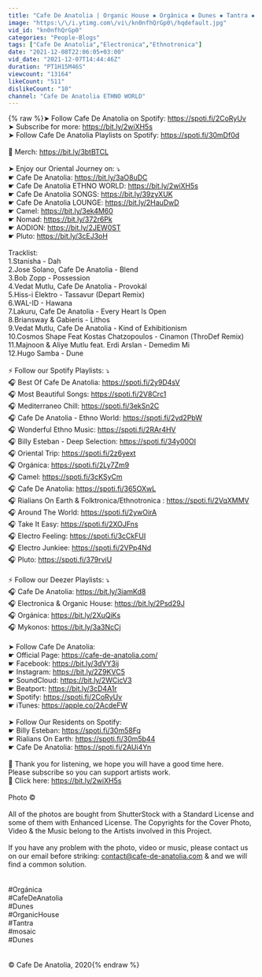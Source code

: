 ```yaml
---
title: "Cafe De Anatolia | Organic House ▪ Orgánica ▪ Dunes ▪ Tantra ▪ mosaic (2022 DJ Mix)"
image: "https:\/\/i.ytimg.com\/vi\/kn0nfhQrGp0\/hqdefault.jpg"
vid_id: "kn0nfhQrGp0"
categories: "People-Blogs"
tags: ["Cafe De Anatolia","Electronica","Ethnotronica"]
date: "2021-12-08T22:06:05+03:00"
vid_date: "2021-12-07T14:44:46Z"
duration: "PT1H15M46S"
viewcount: "13164"
likeCount: "511"
dislikeCount: "10"
channel: "Cafe De Anatolia ETHNO WORLD"
---
```

{% raw %}➤ Follow Cafe De Anatolia on Spotify: <a rel="nofollow" target="blank" href="https://spoti.fi/2CoRyUv">https://spoti.fi/2CoRyUv</a><br />➤ Subscribe for more: <a rel="nofollow" target="blank" href="https://bit.ly/2wiXH5s">https://bit.ly/2wiXH5s</a><br />➤ Follow Cafe De Anatolia Playlists on Spotify: <a rel="nofollow" target="blank" href="https://spoti.fi/30mDf0d">https://spoti.fi/30mDf0d</a><br /><br />🌴 Merch: <a rel="nofollow" target="blank" href="https://bit.ly/3btBTCL">https://bit.ly/3btBTCL</a><br /><br />➤ Enjoy our Oriental Journey on: ⤵<br />☛ Cafe De Anatolia: <a rel="nofollow" target="blank" href="https://bit.ly/3aO8uDC">https://bit.ly/3aO8uDC</a><br />☛ Cafe De Anatolia ETHNO WORLD: <a rel="nofollow" target="blank" href="https://bit.ly/2wiXH5s">https://bit.ly/2wiXH5s</a><br />☛ Cafe De Anatolia SONGS: <a rel="nofollow" target="blank" href="https://bit.ly/39zyXUK">https://bit.ly/39zyXUK</a><br />☛ Cafe De Anatolia LOUNGE: <a rel="nofollow" target="blank" href="https://bit.ly/2HauDwD">https://bit.ly/2HauDwD</a><br />☛ Camel: <a rel="nofollow" target="blank" href="https://bit.ly/3ek4M60">https://bit.ly/3ek4M60</a><br />☛ Nomad: <a rel="nofollow" target="blank" href="https://bit.ly/372r6Pk">https://bit.ly/372r6Pk</a><br />☛ AODION: <a rel="nofollow" target="blank" href="https://bit.ly/2JEW0ST">https://bit.ly/2JEW0ST</a> <br />☛ Pluto: <a rel="nofollow" target="blank" href="https://bit.ly/3cEJ3oH">https://bit.ly/3cEJ3oH</a><br /><br />Tracklist:<br />1.Stanisha - Dah<br />2.Jose Solano, Cafe De Anatolia - Blend <br />3.Bob Zopp - Possession<br />4.Vedat Mutlu, Cafe De Anatolia - Provokál <br />5.Hiss-i Elektro - Tassavur (Depart Remix)<br />6.WAL-ID - Hawana<br />7.Lakuru, Cafe De Anatolia - Every Heart Is Open<br />8.Briansway &amp; Gabieris - Lithos<br />9.Vedat Mutlu, Cafe De Anatolia - Kind of Exhibitionism<br />10.Cosmos Shape Feat Kostas Chatzopoulos - Cinamon (ThroDef Remix)<br />11.Majnoon &amp; Aliye Mutlu feat. Erdi Arslan - Demedim Mi<br />12.Hugo Samba - Dune<br /><br />⚡ Follow our Spotify Playlists: ⤵<br />🎧 Best Of Cafe De Anatolia: <a rel="nofollow" target="blank" href="https://spoti.fi/2y9D4sV">https://spoti.fi/2y9D4sV</a><br />🎧 Most Beautiful Songs: <a rel="nofollow" target="blank" href="https://spoti.fi/2V8Crc1">https://spoti.fi/2V8Crc1</a><br />🎧 Mediterraneo Chill: <a rel="nofollow" target="blank" href="https://spoti.fi/3ekSn2C">https://spoti.fi/3ekSn2C</a><br />🎧 Cafe De Anatolia - Ethno World: <a rel="nofollow" target="blank" href="https://spoti.fi/2yd2PbW">https://spoti.fi/2yd2PbW</a><br />🎧 Wonderful Ethno Music: <a rel="nofollow" target="blank" href="https://spoti.fi/2RAr4HV">https://spoti.fi/2RAr4HV</a> <br />🎧 Billy Esteban - Deep Selection: <a rel="nofollow" target="blank" href="https://spoti.fi/34y00OI">https://spoti.fi/34y00OI</a> <br />🎧 Oriental Trip: <a rel="nofollow" target="blank" href="https://spoti.fi/2z6yext">https://spoti.fi/2z6yext</a><br />🎧 Orgánica: <a rel="nofollow" target="blank" href="https://spoti.fi/2Ly7Zm9">https://spoti.fi/2Ly7Zm9</a><br />🎧 Camel: <a rel="nofollow" target="blank" href="https://spoti.fi/3cKSyCm">https://spoti.fi/3cKSyCm</a><br />🎧 Cafe De Anatolia: <a rel="nofollow" target="blank" href="https://spoti.fi/365OXwL">https://spoti.fi/365OXwL</a><br />🎧 Rialians On Earth &amp; Folktronica/Ethnotronica : <a rel="nofollow" target="blank" href="https://spoti.fi/2VqXMMV">https://spoti.fi/2VqXMMV</a><br />🎧 Around The World: <a rel="nofollow" target="blank" href="https://spoti.fi/2ywOirA">https://spoti.fi/2ywOirA</a><br />🎧 Take It Easy: <a rel="nofollow" target="blank" href="https://spoti.fi/2XOJFns">https://spoti.fi/2XOJFns</a><br />🎧 Electro Feeling: <a rel="nofollow" target="blank" href="https://spoti.fi/3cCkFUI">https://spoti.fi/3cCkFUI</a><br />🎧 Electro Junkiee: <a rel="nofollow" target="blank" href="https://spoti.fi/2VPp4Nd">https://spoti.fi/2VPp4Nd</a><br />🎧 Pluto: <a rel="nofollow" target="blank" href="https://spoti.fi/379rviU">https://spoti.fi/379rviU</a><br /><br />⚡ Follow our Deezer Playlists: ⤵<br />🎧 Cafe De Anatolia: <a rel="nofollow" target="blank" href="https://bit.ly/3iamKd8">https://bit.ly/3iamKd8</a><br />🎧 Electronica &amp; Organic House: <a rel="nofollow" target="blank" href="https://bit.ly/2Psd29J">https://bit.ly/2Psd29J</a><br />🎧 Orgánica: <a rel="nofollow" target="blank" href="https://bit.ly/2XuQiKs">https://bit.ly/2XuQiKs</a><br />🎧 Mykonos: <a rel="nofollow" target="blank" href="https://bit.ly/3a3NcCj">https://bit.ly/3a3NcCj</a> <br /><br />➤ Follow Cafe De Anatolia:<br />☛ Official Page: <a rel="nofollow" target="blank" href="https://cafe-de-anatolia.com/">https://cafe-de-anatolia.com/</a><br />☛ Facebook: <a rel="nofollow" target="blank" href="https://bit.ly/3dVY3ij">https://bit.ly/3dVY3ij</a><br />☛ Instagram: <a rel="nofollow" target="blank" href="https://bit.ly/2Z9KVC5">https://bit.ly/2Z9KVC5</a><br />☛ SoundCloud: <a rel="nofollow" target="blank" href="https://bit.ly/2WCicV3">https://bit.ly/2WCicV3</a><br />☛ Beatport: <a rel="nofollow" target="blank" href="https://bit.ly/3cD4A1r">https://bit.ly/3cD4A1r</a><br />☛ Spotify: <a rel="nofollow" target="blank" href="https://spoti.fi/2CoRyUv">https://spoti.fi/2CoRyUv</a><br />☛ iTunes: <a rel="nofollow" target="blank" href="https://apple.co/2AcdeFW">https://apple.co/2AcdeFW</a><br /><br />➤ Follow Our Residents on Spotify:<br />☛ Billy Esteban: <a rel="nofollow" target="blank" href="https://spoti.fi/30m58Fq">https://spoti.fi/30m58Fq</a><br />☛ Rialians On Earth: <a rel="nofollow" target="blank" href="https://spoti.fi/30m5b44">https://spoti.fi/30m5b44</a><br />☛ Cafe De Anatolia: <a rel="nofollow" target="blank" href="https://spoti.fi/2AUi4Yn">https://spoti.fi/2AUi4Yn</a><br /><br />💃 Thank you for listening, we hope you will have a good time here. <br />Please subscribe so you can support artists work. <br />🌌 Click here: <a rel="nofollow" target="blank" href="https://bit.ly/2wiXH5s">https://bit.ly/2wiXH5s</a><br /><br />Photo © <br /><br />  All of the photos are bought from ShutterStock with a Standard License and some of them with Enhanced License. The Copyrights for the Cover Photo, Video &amp; the Music belong to the Artists involved in this Project. <br />  <br />  If you have any problem with the photo, video or music, please contact us on our email before striking: contact@cafe-de-anatolia.com &amp; and we will find a common solution. <br /><br /><br />#Orgánica<br />#CafeDeAnatolia<br />#Dunes<br />#OrganicHouse<br />#Tantra<br />#mosaic<br />#Dunes<br /><br /><br />© Cafe De Anatolia, 2020{% endraw %}

